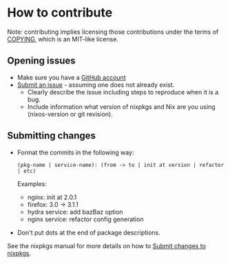 # How to contribute

Note: contributing implies licensing those contributions
under the terms of [COPYING](../COPYING), which is an MIT-like license.

## Opening issues

* Make sure you have a [GitHub account](https://github.com/signup/free)
* [Submit an issue](https://github.com/NixOS/nixpkgs/issues) - assuming one does not already exist.
  * Clearly describe the issue including steps to reproduce when it is a bug.
  * Include information what version of nixpkgs and Nix are you using (nixos-version or git revision).

## Submitting changes

* Format the commits in the following way:

  `(pkg-name | service-name): (from -> to | init at version | refactor | etc)`

  Examples:

  * nginx: init at 2.0.1
  * firefox: 3.0 -> 3.1.1
  * hydra service: add bazBaz option
  * nginx service: refactor config generation

* Don't put dots at the end of package descriptions.

See the nixpkgs manual for more details on how to [Submit changes to nixpkgs](http://hydra.nixos.org/job/nixpkgs/trunk/manual/latest/download-by-type/doc/manual#chap-submitting-changes).

